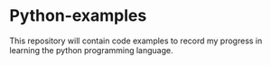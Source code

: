 ﻿# Python-examples

This repository will contain code examples to record my progress in learning the python programming language.
